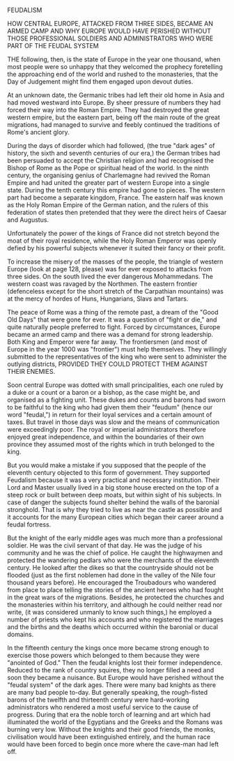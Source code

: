 FEUDALISM

HOW CENTRAL EUROPE, ATTACKED FROM
THREE SIDES, BECAME AN ARMED CAMP
AND WHY EUROPE WOULD HAVE PERISHED
WITHOUT THOSE PROFESSIONAL
SOLDIERS AND ADMINISTRATORS WHO
WERE PART OF THE FEUDAL SYSTEM


THE following, then, is the state of Europe in the year one
thousand, when most people were so unhappy that they welcomed
the prophecy foretelling the approaching end of the
world and rushed to the monasteries, that the Day of Judgement
might find them engaged upon devout duties.

At an unknown date, the Germanic tribes had left their old
home in Asia and had moved westward into Europe. By
sheer pressure of numbers they had forced their way into the
Roman Empire. They had destroyed the great western empire,
but the eastern part, being off the main route of the
great migrations, had managed to survive and feebly continued
the traditions of Rome's ancient glory.

During the days of disorder which had followed, (the true
"dark ages" of history, the sixth and seventh centuries of our
era,) the German tribes had been persuaded to accept the
Christian religion and had recognised the Bishop of Rome
as the Pope or spiritual head of the world. In the ninth century,
the organising genius of Charlemagne had revived the
Roman Empire and had united the greater part of western
Europe into a single state. During the tenth century this
empire had gone to pieces. The western part had become a
separate kingdom, France. The eastern half was known as the
Holy Roman Empire of the German nation, and the rulers of
this federation of states then pretended that they were the
direct heirs of Caesar and Augustus.

Unfortunately the power of the kings of France did not
stretch beyond the moat of their royal residence, while the
Holy Roman Emperor was openly defied by his powerful
subjects whenever it suited their fancy or their profit.

To increase the misery of the masses of the people, the
triangle of western Europe (look at page 128, please) was for ever
exposed to attacks from three sides. On the south lived the
ever dangerous Mohammedans. The western coast was ravaged
by the Northmen. The eastern frontier (defenceless except
for the short stretch of the Carpathian mountains) was at
the mercy of hordes of Huns, Hungarians, Slavs and Tartars.

The peace of Rome was a thing of the remote past, a dream
of the "Good Old Days" that were gone for ever. It was a
question of "fight or die," and quite naturally people preferred
to fight. Forced by circumstances, Europe became an armed
camp and there was a demand for strong leadership. Both
King and Emperor were far away. The frontiersmen (and
most of Europe in the year 1000 was "frontier") must help
themselves. They willingly submitted to the representatives
of the king who were sent to administer the outlying districts,
PROVIDED THEY COULD PROTECT THEM AGAINST THEIR ENEMIES.

Soon central Europe was dotted with small principalities,
each one ruled by a duke or a count or a baron or a bishop, as
the case might be, and organised as a fighting unit. These
dukes and counts and barons had sworn to be faithful to the
king who had given them their "feudum" (hence our word
"feudal,") in return for their loyal services and a certain
amount of taxes. But travel in those days was slow and the
means of communication were exceedingly poor. The royal
or imperial administrators therefore enjoyed great independence,
and within the boundaries of their own province they
assumed most of the rights which in truth belonged to the king.

But you would make a mistake if you supposed that the
people of the eleventh century objected to this form of
government. They supported Feudalism because it was a very
practical and necessary institution. Their Lord and Master
usually lived in a big stone house erected on the top of a steep
rock or built between deep moats, but within sight of his
subjects. In case of danger the subjects found shelter behind
the walls of the baronial stronghold. That is why they tried
to live as near the castle as possible and it accounts for the
many European cities which began their career around a feudal
fortress.

But the knight of the early middle ages was much more
than a professional soldier. He was the civil servant of that
day. He was the judge of his community and he was the
chief of police. He caught the highwaymen and protected
the wandering pedlars who were the merchants of the eleventh
century. He looked after the dikes so that the countryside
should not be flooded (just as the first noblemen had done
in the valley of the Nile four thousand years before). He
encouraged the Troubadours who wandered from place to place
telling the stories of the ancient heroes who had fought in the
great wars of the migrations. Besides, he protected the churches
and the monasteries within his territory, and although he could
neither read nor write, (it was considered unmanly to know
such things,) he employed a number of priests who kept his
accounts and who registered the marriages and the births and
the deaths which occurred within the baronial or ducal domains.

In the fifteenth century the kings once more became strong
enough to exercise those powers which belonged to them because
they were "anointed of God." Then the feudal knights lost
their former independence. Reduced to the rank of country
squires, they no longer filled a need and soon they became a
nuisance. But Europe would have perished without the "feudal
system" of the dark ages. There were many bad knights
as there are many bad people to-day. But generally speaking,
the rough-fisted barons of the twelfth and thirteenth century
were hard-working administrators who rendered a most useful
service to the cause of progress. During that era the noble
torch of learning and art which had illuminated the world of
the Egyptians and the Greeks and the Romans was burning
very low. Without the knights and their good friends, the
monks, civilisation would have been extinguished entirely, and
the human race would have been forced to begin once more
where the cave-man had left off.